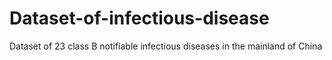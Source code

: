 # Dataset-of-infectious-disease
Dataset of 23 class B notifiable infectious diseases in the mainland of China
